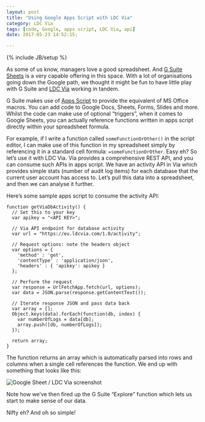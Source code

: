 ```yaml
---
layout: post
title: "Using Google Apps Script with LDC Via"
category: LDC Via
tags: [code, Google, apps script, LDC Via, api]
date: 2017-05-23 14:52:15;

---
```


{% include JB/setup %}

As some of us know, managers love a good spreadsheet. And [G Suite Sheets](https://gsuite.google.co.uk/products/sheets/) is a very capable offering in this space. With a lot of organisations going down the Google path, we thought it might be fun to have little play with G Suite and [LDC Via](http://ldcvia.com) working in tandem.

G Suite makes use of [Apps Script](https://developers.google.com/apps-script/) to provide the equivalent of MS Office macros. You can add code to Google Docs, Sheets, Forms, Slides and more. Whilst the code can make use of optional &#8220;triggers&#8221;, when it comes to Google Sheets, you can actually reference functions written in apps script directly within your spreadsheet formula.

For example, if I write a function called `someFunctionOrOther()` in the script editor, I can make use of this function in my spreadsheet simply by referencing it in a standard cell formula: `=someFunctionOrOther`. Easy eh? So let&#8217;s use it with LDC Via. Via provides a comprehensive REST API, and you can consume such APIs in apps script. We have an activity API in Via which provides simple stats (number of audit log items) for each database that the current user account has access to. Let&#8217;s pull this data into a spreadsheet, and then we can analyse it further.

Here&#8217;s some sample apps script to consume the activity API:

```
function getViaDbActivity() {
  // Set this to your key
  var apikey = "<API KEY>";

  // Via API endpoint for database activity
  var url = "https://eu.ldcvia.com/1.0/activity";

  // Request options: note the headers object
  var options = {
    'method' : 'get',
    'contentType' : 'application/json',
    'headers' : { 'apikey': apikey }
  };

  // Perform the request
  var response = UrlFetchApp.fetch(url, options);
  var data = JSON.parse(response.getContentText());

  // Iterate response JSON and pass data back
  var array = [];
  Object.keys(data).forEach(function(db, index) {
    var numberOfLogs = data[db];
    array.push([db, numberOfLogs]);
  });

  return array;
}
```
The function returns an array which is automatically parsed into rows and columns when a single cell references the function. We end up with something that looks like this:

![Google Sheet / LDC Via screenshot](http://ldcviablog.s3.amazonaws.com/via-activity.png)

Note how we&#8217;ve then fired up the G Suite &#8220;Explore&#8221; function which lets us start to make sense of our data.

Nifty eh? And oh so simple!
